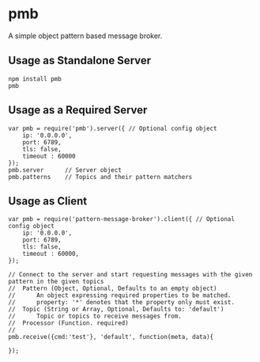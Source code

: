 # pmb
A simple object pattern based message broker.

## Usage as Standalone Server
```
npm install pmb
pmb
```

## Usage as a Required Server
```
var pmb = require('pmb').server({ // Optional config object
	ip: '0.0.0.0',
	port: 6789,
	tls: false,
    timeout : 60000
});
pmb.server		// Server object
pmb.patterns	// Topics and their pattern matchers
```

## Usage as Client
```
var pmb = require('pattern-message-broker').client({ // Optional config object
	ip: '0.0.0.0',
	port: 6789,
	tls: false,
    timeout : 60000,
});

// Connect to the server and start requesting messages with the given pattern in the given topics
//	Pattern (Object, Optional, Defaults to an empty object)
//		An object expressing required properties to be matched.
//		property: '*' denotes that the property only must exist.
//	Topic (String or Array, Optional, Defaults to: 'default')
//		Topic or topics to receive messages from.
//	Processor (Function. required)
//		
pmb.receive({cmd:'test'}, 'default', function(meta, data){

});

```
